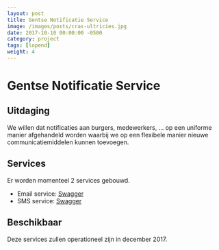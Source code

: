 ```yaml
---
layout: post
title: Gentse Notificatie Service
image: /images/posts/cras-ultricies.jpg
date: 2017-10-10 00:00:00 -0500
category: project
tags: [lopend]
weight: 4
---
```



# Gentse Notificatie Service

## Uitdaging 
We willen dat notificaties aan burgers, medewerkers, ... op een uniforme manier afgehandeld worden waarbij we op een flexibele manier nieuwe communicatiemiddelen kunnen toevoegen.

## Services

Er worden momenteel 2 services gebouwd.

* Email service: [Swagger](https://swaggerhub.com/apis/Digipolis/email-service/1.0.0)
* SMS service: [Swagger](https://swaggerhub.com/apis/Digipolis/sms-service/1.0.0)

## Beschikbaar

Deze services zullen operationeel zijn in december 2017.
 
